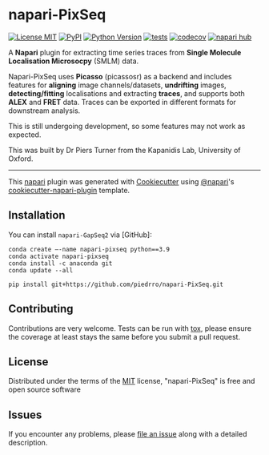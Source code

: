 # napari-PixSeq

[![License MIT](https://img.shields.io/pypi/l/napari-GapSeq2.svg?color=green)](https://github.com/piedrro/napari-PixSeq/raw/main/LICENSE)
[![PyPI](https://img.shields.io/pypi/v/napari-GapSeq2.svg?color=green)](https://pypi.org/project/napari-GapSeq2)
[![Python Version](https://img.shields.io/pypi/pyversions/napari-GapSeq2.svg?color=green)](https://python.org)
[![tests](https://github.com/piedrro/napari-GapSeq2/workflows/tests/badge.svg)](https://github.com/piedrro/napari-GapSeq2/actions)
[![codecov](https://codecov.io/gh/piedrro/napari-GapSeq2/branch/main/graph/badge.svg)](https://codecov.io/gh/piedrro/napari-GapSeq2)
[![napari hub](https://img.shields.io/endpoint?url=https://api.napari-hub.org/shields/napari-GapSeq2)](https://napari-hub.org/plugins/napari-GapSeq2)

A **Napari** plugin for extracting time series traces from **Single Molecule Localisation Microsocpy** (SMLM) data.

Napari-PixSeq uses **Picasso** (picassosr) as a backend and includes features for **aligning** image channels/datasets, **undrifting** images, **detecting/fitting** localisations and extracting **traces**, and supports both **ALEX** and **FRET** data. Traces can be exported in different formats for downstream analysis.

This is still undergoing development, so some features may not work as expected.

This was built by Dr Piers Turner from the Kapanidis Lab, University of Oxford.

----------------------------------

This [napari] plugin was generated with [Cookiecutter] using [@napari]'s [cookiecutter-napari-plugin] template.

<!--
Don't miss the full getting started guide to set up your new package:
https://github.com/napari/cookiecutter-napari-plugin#getting-started

and review the napari docs for plugin developers:
https://napari.org/stable/plugins/index.html
-->

## Installation

You can install `napari-GapSeq2` via [GitHub]:

    conda create –-name napari-pixseq python==3.9
    conda activate napari-pixseq
    conda install -c anaconda git
    conda update --all

    pip install git+https://github.com/piedrro/napari-PixSeq.git

## Contributing

Contributions are very welcome. Tests can be run with [tox], please ensure
the coverage at least stays the same before you submit a pull request.

## License

Distributed under the terms of the [MIT] license,
"napari-PixSeq" is free and open source software

## Issues

If you encounter any problems, please [file an issue] along with a detailed description.

[napari]: https://github.com/napari/napari
[Cookiecutter]: https://github.com/audreyr/cookiecutter
[@napari]: https://github.com/napari
[MIT]: http://opensource.org/licenses/MIT
[BSD-3]: http://opensource.org/licenses/BSD-3-Clause
[GNU GPL v3.0]: http://www.gnu.org/licenses/gpl-3.0.txt
[GNU LGPL v3.0]: http://www.gnu.org/licenses/lgpl-3.0.txt
[Apache Software License 2.0]: http://www.apache.org/licenses/LICENSE-2.0
[Mozilla Public License 2.0]: https://www.mozilla.org/media/MPL/2.0/index.txt
[cookiecutter-napari-plugin]: https://github.com/napari/cookiecutter-napari-plugin

[file an issue]: https://github.com/piedrro/napari-GapSeq2/issues

[napari]: https://github.com/napari/napari
[tox]: https://tox.readthedocs.io/en/latest/
[pip]: https://pypi.org/project/pip/
[PyPI]: https://pypi.org/
